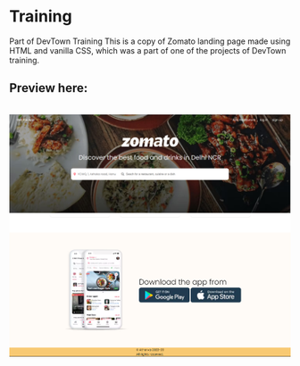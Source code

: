 # Training
Part of DevTown Training
This is a copy of Zomato landing page made using HTML and vanilla CSS, which was a part of one of the projects of DevTown training.
<br>
<h2>Preview here:</h2>
<br>
<img src="top.png">
<img src="bottom.png">
